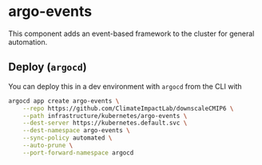 # argo-events

This component adds an event-based framework to the cluster for general automation.


## Deploy (`argocd`)

You can deploy this in a dev environment with `argocd` from the CLI with

```bash
argocd app create argo-events \
    --repo https://github.com/ClimateImpactLab/downscaleCMIP6 \
    --path infrastructure/kubernetes/argo-events \
    --dest-server https://kubernetes.default.svc \
    --dest-namespace argo-events \
    --sync-policy automated \
    --auto-prune \
    --port-forward-namespace argocd
```
